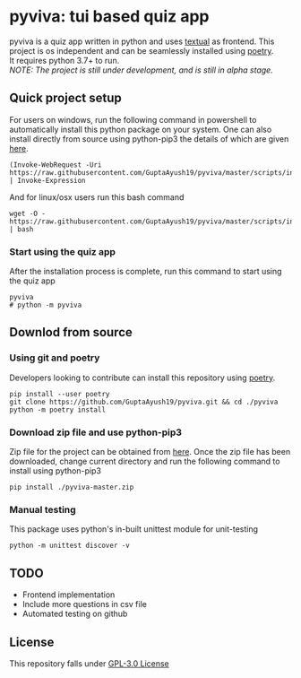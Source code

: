 # pyviva: tui based quiz app 
pyviva is a quiz app written in python and uses [textual](https://github.com/Textualize/textual) as frontend. This project is os independent and can be seamlessly installed using [poetry](https://python-poetry.org/docs/). \
It requires python 3.7+ to run. \
_NOTE: The project is still under development, and is still in alpha stage._

## Quick project setup
For users on windows, run the following command in powershell to automatically install this python package on your system. One can also install directly from source using python-pip3 the details of which are given [here](https://github.com/GuptaAyush19/pyviva#download-from-source).
```
(Invoke-WebRequest -Uri https://raw.githubusercontent.com/GuptaAyush19/pyviva/master/scripts/install.ps1).Content | Invoke-Expression
```
And for linux/osx users run this bash command
```
wget -O - https://raw.githubusercontent.com/GuptaAyush19/pyviva/master/scripts/install.sh | bash
```

### Start using the quiz app
After the installation process is complete, run this command to start using the quiz app
```
pyviva
# python -m pyviva
```

## Downlod from source
### Using git and poetry
Developers looking to contribute can install this repository using [poetry](https://python-poetry.org/docs/).
```
pip install --user poetry
git clone https://github.com/GuptaAyush19/pyviva.git && cd ./pyviva
python -m poetry install
```
### Download zip file and use python-pip3
Zip file for the project can be obtained from [here](https://github.com/GuptaAyush19/pyviva/archive/master.zip). Once the zip file has been downloaded, change current directory and run the following command to install using python-pip3
```
pip install ./pyviva-master.zip
```
### Manual testing
This package uses python's in-built unittest module for unit-testing
```
python -m unittest discover -v
```


## TODO
- Frontend implementation
- Include more questions in csv file
- Automated testing on github

## License
This repository falls under [GPL-3.0 License](https://raw.githubusercontent.com/GuptaAyush19/pyviva/master/LICENSE)